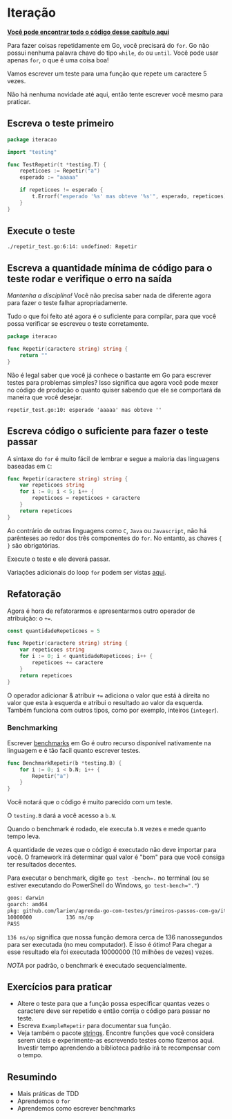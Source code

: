 # Iteração

**[Você pode encontrar todo o código desse capítulo aqui](https://github.com/larien/aprenda-go-com-testes/tree/main/primeiros-passos-com-go/iteracao)**

Para fazer coisas repetidamente em Go, você precisará do `for`. Go não possui nenhuma palavra chave do tipo `while`, `do` ou `until`. Você pode usar apenas `for`, o que é uma coisa boa!

Vamos escrever um teste para uma função que repete um caractere 5 vezes.

Não há nenhuma novidade até aqui, então tente escrever você mesmo para praticar.

## Escreva o teste primeiro

```go
package iteracao

import "testing"

func TestRepetir(t *testing.T) {
    repeticoes := Repetir("a")
    esperado := "aaaaa"

    if repeticoes != esperado {
        t.Errorf("esperado '%s' mas obteve '%s'", esperado, repeticoes)
    }
}
```

## Execute o teste

`./repetir_test.go:6:14: undefined: Repetir`

## Escreva a quantidade mínima de código para o teste rodar e verifique o erro na saída

_Mantenha a disciplina!_ Você não precisa saber nada de diferente agora para fazer o teste falhar apropriadamente.

Tudo o que foi feito até agora é o suficiente para compilar, para que você possa verificar se escreveu o teste corretamente.

```go
package iteracao

func Repetir(caractere string) string {
    return ""
}
```

Não é legal saber que você já conhece o bastante em Go para escrever testes para problemas simples? Isso significa que agora você pode mexer no código de produção o quanto quiser sabendo que ele se comportará da maneira que você desejar.

`repetir_test.go:10: esperado 'aaaaa' mas obteve ''`

## Escreva código o suficiente para fazer o teste passar

A sintaxe do `for` é muito fácil de lembrar e segue a maioria das linguagens baseadas em `C`:

```go
func Repetir(caractere string) string {
    var repeticoes string
    for i := 0; i < 5; i++ {
        repeticoes = repeticoes + caractere
    }
    return repeticoes
}
```

Ao contrário de outras linguagens como `C`, `Java` ou `Javascript`, não há parênteses ao redor dos três componentes do `for`. No entanto, as chaves `{ }` são obrigatórias.

Execute o teste e ele deverá passar.

Variações adicionais do loop `for` podem ser vistas [aqui](https://gobyexample.com/for).

## Refatoração

Agora é hora de refatorarmos e apresentarmos outro operador de atribuição: o `+=`.

```go
const quantidadeRepeticoes = 5

func Repetir(caractere string) string {
    var repeticoes string
    for i := 0; i < quantidadeRepeticoes; i++ {
        repeticoes += caractere
    }
    return repeticoes
}
```

O operador adicionar & atribuir `+=` adiciona o valor que está à direita no valor que esta à esquerda e atribui o resultado ao valor da esquerda. Também funciona com outros tipos, como por exemplo, inteiros (`integer`).

### Benchmarking

Escrever [benchmarks](https://golang.org/pkg/testing/#hdr-Benchmarks) em Go é outro recurso disponível nativamente na linguagem e é tão facil quanto escrever testes.

```go
func BenchmarkRepetir(b *testing.B) {
    for i := 0; i < b.N; i++ {
        Repetir("a")
    }
}
```

Você notará que o código é muito parecido com um teste.

O `testing.B` dará a você acesso a `b.N`.

Quando o benchmark é rodado, ele executa `b.N` vezes e mede quanto tempo leva.

A quantidade de vezes que o código é executado não deve importar para você. O framework irá determinar qual valor é "bom" para que você consiga ter resultados decentes.

Para executar o benchmark, digite `go test -bench=.` no terminal (ou se estiver executando do PowerShell do Windows, `go test-bench="."`)

```bash
goos: darwin
goarch: amd64
pkg: github.com/larien/aprenda-go-com-testes/primeiros-passos-com-go/iteracao/v4
10000000           136 ns/op
PASS
```

`136 ns/op` significa que nossa função demora cerca de 136 nanossegundos para ser executada (no meu computador). E isso é ótimo! Para chegar a esse resultado ela foi executada 10000000 (10 milhões de vezes) vezes.

_NOTA_ por padrão, o benchmark é executado sequencialmente.

## Exercícios para praticar

-   Altere o teste para que a função possa especificar quantas vezes o caractere deve ser repetido e então corrija o código para passar no teste.
-   Escreva `ExampleRepetir` para documentar sua função.
-   Veja também o pacote [strings](https://golang.org/pkg/strings). Encontre funções que você considera serem úteis e experimente-as escrevendo testes como fizemos aqui. Investir tempo aprendendo a biblioteca padrão irá te recompensar com o tempo.

## Resumindo

-   Mais práticas de TDD
-   Aprendemos o `for`
-   Aprendemos como escrever benchmarks

